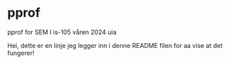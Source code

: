 # pprof
pprof for SEM I is-105 våren 2024 uia


Hei, dette er en linje jeg legger inn i denne README filen for aa vise at det fungerer!
